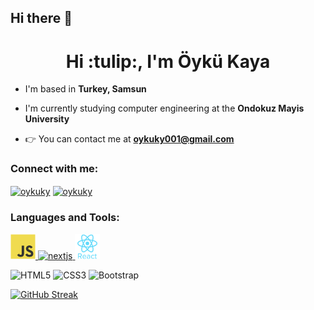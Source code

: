 ## Hi there 👋

<h1 align="center">Hi :tulip:, I'm Öykü Kaya </h1>

- I'm based in **Turkey, Samsun**
- I'm currently studying computer engineering at the **Ondokuz Mayis University**

- :point_right: You can contact me at **oykuky001@gmail.com**

<h3 align="left">Connect with me:</h3>
<p align="left">
<a href="https://www.instagram.com/oykuuu.kaya" target="blank"><img align="center" src="https://raw.githubusercontent.com/rahuldkjain/github-profile-readme-generator/master/src/images/icons/Social/linked-in-alt.svg" alt="oykuky" height="30" width="40" /></a>
<a href="https://www.linkedin.com/in/%C3%B6yk%C3%BCkaya/" target="blank"><img align="center" src="https://raw.githubusercontent.com/rahuldkjain/github-profile-readme-generator/master/src/images/icons/Social/instagram.svg" alt="oykuky" height="30" width="40" /></a>
</p>

<h3 align="left">Languages and Tools:</h3>
<a href="https://developer.mozilla.org/en-US/docs/Web/JavaScript" target="_blank" rel="noreferrer"> <img src="https://raw.githubusercontent.com/devicons/devicon/master/icons/javascript/javascript-original.svg" alt="javascript" width="40" height="40"/> </a>
<a href="https://nextjs.org/" target="_blank" rel="noreferrer"> <img src="https://cdn.worldvectorlogo.com/logos/nextjs-2.svg" alt="nextjs" width="40" height="40"/> </a> 
<a href="https://reactjs.org/" target="_blank" rel="noreferrer"> <img src="https://raw.githubusercontent.com/devicons/devicon/master/icons/react/react-original-wordmark.svg" alt="react" width="40" height="40"/> </a>
 </p>

![HTML5](https://img.shields.io/badge/html5-%23E34F26.svg?style=for-the-badge&logo=html5&logoColor=white)
![CSS3](https://img.shields.io/badge/css3-%231572B6.svg?style=for-the-badge&logo=css3&logoColor=white)
![Bootstrap](https://img.shields.io/badge/bootstrap-%23563D7C.svg?style=for-the-badge&logo=bootstrap&logoColor=white)

<a href="https://git.io/streak-stats"><img src="https://github-readme-streak-stats.herokuapp.com?user=oykuky&theme=radical" alt="GitHub Streak" /></a>

